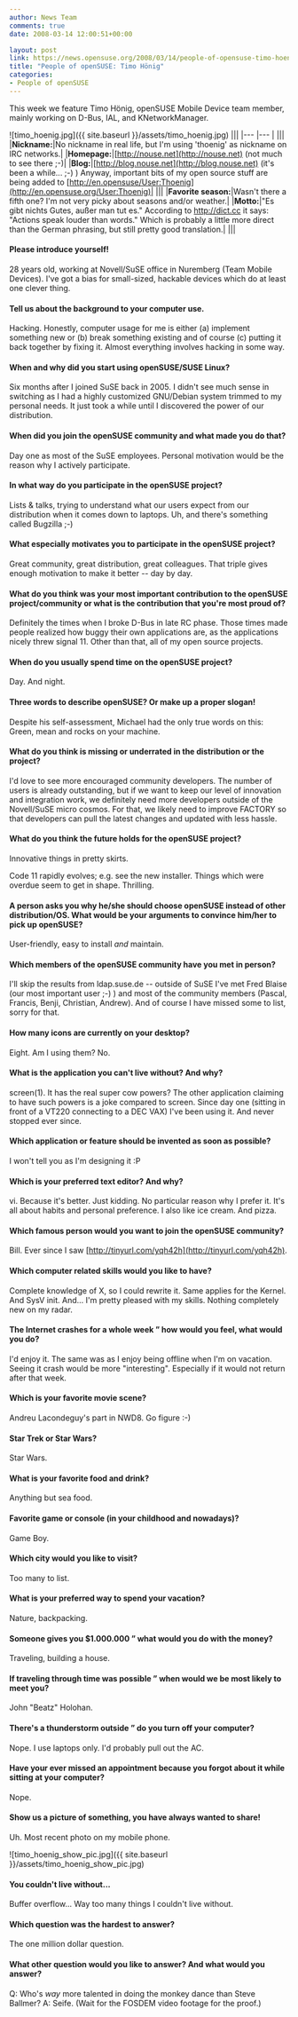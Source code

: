 ```yaml
---
author: News Team
comments: true
date: 2008-03-14 12:00:51+00:00

layout: post
link: https://news.opensuse.org/2008/03/14/people-of-opensuse-timo-hoenig/
title: "People of openSUSE: Timo Hönig"
categories:
- People of openSUSE
---
```

This week we feature Timo Hönig, openSUSE Mobile Device team member, mainly working on D-Bus, IAL, and KNetworkManager.

<!-- more -->


![timo_hoenig.jpg]({{ site.baseurl }}/assets/timo_hoenig.jpg)
|||
|--- |--- |
|||
|**Nickname:**|No nickname in real life, but I'm using 'thoenig' as nickname on IRC networks.|
|**Homepage:**|[http://nouse.net](http://nouse.net) (not much to see there ;-)|
|**Blog:**|[http://blog.nouse.net](http://blog.nouse.net) (it's been a while... ;-) ) Anyway, important bits of my open source stuff are being added to [http://en.opensuse/User:Thoenig](http://en.opensuse.org/User:Thoenig)|
|||
|**Favorite season:**|Wasn't there a fifth one? I'm not very picky about seasons and/or weather.|
|**Motto:**|"Es gibt nichts Gutes, außer man tut es."  According to http://dict.cc it says: "Actions speak louder than words." Which is probably a little more direct than the German phrasing, but still pretty good translation.|
|||




#### Please introduce yourself!


28 years old, working at Novell/SuSE office in Nuremberg (Team Mobile Devices).  I've got a bias for small-sized, hackable devices which do at least one clever thing.






#### Tell us about the background to your computer use.


Hacking. Honestly, computer usage for me is either (a) implement something new or (b) break something existing and of course (c) putting it back together by fixing it. Almost everything involves hacking in some way.






#### When and why did you start using openSUSE/SUSE Linux?


Six months after I joined SuSE back in 2005. I didn't see much sense in switching as I had a highly customized GNU/Debian system trimmed to my personal needs.  It just took a while until I discovered the power of our distribution.






#### When did you join the openSUSE community and what made you do that?


Day one as most of the SuSE employees. Personal motivation would be the reason why I actively participate.






#### In what way do you participate in the openSUSE project?


Lists & talks, trying to understand what our users expect from our distribution when it comes down to laptops. Uh, and there's something called Bugzilla ;-)






#### What especially motivates you to participate in the openSUSE project?


Great community, great distribution, great colleagues. That triple gives enough motivation to make it better -- day by day.






#### What do you think was your most important contribution to the openSUSE project/community or what is the contribution that you're most proud of?


Definitely the times when I broke D-Bus in late RC phase.  Those times made people realized how buggy their own applications are, as the applications nicely threw signal 11.  Other than that, all of my open source projects.






#### When do you usually spend time on the openSUSE project?


Day.  And night.






#### Three words to describe openSUSE? Or make up a proper slogan!


Despite his self-assessment, Michael had the only true words on this: Green, mean and rocks on your machine.






#### What do you think is missing or underrated in the distribution or the project?


I'd love to see more encouraged community developers.  The number of users is already outstanding, but if we want to keep our level of innovation and integration work, we definitely need more developers outside of the Novell/SuSE micro cosmos.  For that, we likely need to improve FACTORY so that developers can pull the latest changes and updated with less hassle.






#### What do you think the future holds for the openSUSE project?


Innovative things in pretty skirts.

Code 11 rapidly evolves; e.g. see the new installer. Things which were overdue seem to get in shape. Thrilling.






#### A person asks you why he/she should choose openSUSE instead of other distribution/OS. What would be your arguments to convince him/her to pick up openSUSE?


User-friendly, easy to install *and* maintain.






#### Which members of the openSUSE community have you met in person?


I'll skip the results from ldap.suse.de -- outside of SuSE I've met Fred Blaise (our most important user ;-) ) and most of the community members (Pascal, Francis, Benji, Christian, Andrew).  And of course I have missed some to list, sorry for that.






#### How many icons are currently on your desktop?


Eight.  Am I using them?  No.






#### What is the application you can't live without? And why?


screen(1).  It has the real super cow powers?  The other application claiming to have such powers is a joke compared to screen.  Since day one (sitting in front of a VT220 connecting to a DEC VAX) I've been using it.  And never stopped ever since.






#### Which application or feature should be invented as soon as possible?


I won't tell you as I'm designing it :P






#### Which is your preferred text editor? And why?


vi.  Because it's better. Just kidding. No particular reason why I prefer it. It's all about habits and personal preference. I also like ice cream. And pizza.






#### Which famous person would you want to join the openSUSE community?


Bill. Ever since I saw [http://tinyurl.com/yqh42h](http://tinyurl.com/yqh42h).






#### Which computer related skills would you like to have?


Complete knowledge of X, so I could rewrite it. Same applies for the Kernel. And SysV init. And...  I'm pretty pleased with my skills. Nothing completely new on my radar.






#### The Internet crashes for a whole week ” how would you feel, what would you do?


I'd enjoy it. The same was as I enjoy being offline when I'm on vacation. Seeing it crash would be more "interesting". Especially if it would not return after that week.






#### Which is your favorite movie scene?


Andreu Lacondeguy's part in NWD8.  Go figure :-)






#### Star Trek or Star Wars?


Star Wars.






#### What is your favorite food and drink?


Anything but sea food.






#### Favorite game or console (in your childhood and nowadays)?


Game Boy.






#### Which city would you like to visit?


Too many to list.






#### What is your preferred way to spend your vacation?


Nature, backpacking.






#### Someone gives you $1.000.000 ” what would you do with the money?


Traveling, building a house.






#### If traveling through time was possible ” when would we be most likely to meet you?


John "Beatz" Holohan.






#### There's a thunderstorm outside ” do you turn off your computer?


Nope. I use laptops only. I'd probably pull out the AC.






#### Have your ever missed an appointment because you forgot about it while sitting at your computer?


Nope.






#### Show us a picture of something, you have always wanted to share!


Uh. Most recent photo on my mobile phone.

![timo_hoenig_show_pic.jpg]({{ site.baseurl }}/assets/timo_hoenig_show_pic.jpg)






#### You couldn't live without...


Buffer overflow... Way too many things I couldn't live without.






#### Which question was the hardest to answer?


The one million dollar question.






#### What other question would you like to answer? And what would you answer?


Q: Who's *way* more talented in doing the monkey dance than Steve Ballmer?
A: Seife. (Wait for the FOSDEM video footage for the proof.)


		
